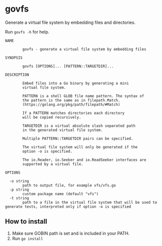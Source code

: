 # govfs
Generate a virtual file system by embedding files and directories.

Run `govfs -h` for help.

```
NAME

        govfs - generate a virtual file system by embedding files

SYNOPSIS

        govfs [OPTIONS]... [PATTERN::TARGETDIR]...

DESCRIPTION

        Embed files into a Go binary by generating a mini
        virtual file system.

        PATTERN is a shell GLOB file name pattern. The syntax of
        the pattern is the same as in filepath.Match.
        (https://golang.org/pkg/path/filepath/#Match)

        If a PATTERN matches directories each directory
        will be copied recursively.

        TARGETDIR is a virtual absolute slash separated path
        in the generated virtual file system.

        Multiple PATTERN::TARGETDIR pairs can be specified.

        The virtual file system will only be generated if the
        option -o is specified.

        The io.Reader, io.Seeker and io.ReadSeeker interfaces are
        supported by a virtual file.

OPTIONS

  -o string
        path to output file, for example vfs/vfs.go
  -p string
        custom package name (default "vfs")
  -t string
        path to a file in the virtual file system that will be used to generate tests, interpreted only if option -o is specified
```


## How to install
1. Make sure GOBIN path is set and is included in your PATH.
2. Run `go install`

